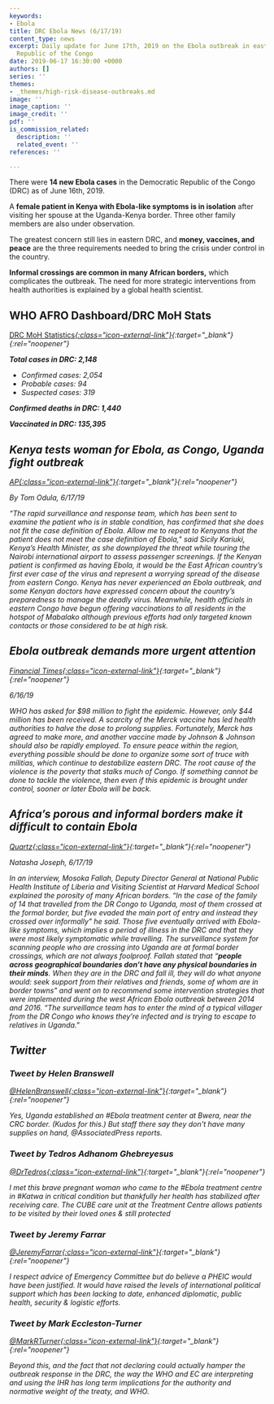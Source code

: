 ```yaml
---
keywords:
- Ebola
title: DRC Ebola News (6/17/19)
content_type: news
excerpt: Daily update for June 17th, 2019 on the Ebola outbreak in eastern Democratic
  Republic of the Congo
date: 2019-06-17 16:30:00 +0000
authors: []
series: ''
themes:
- _themes/high-risk-disease-outbreaks.md
image: ''
image_caption: ''
image_credit: ''
pdf: ''
is_commission_related:
  description: ''
  related_event: ''
references: ''

---
```

There were **14 new Ebola cases** in the Democratic Republic of the Congo (DRC) as of June 16th, 2019.

A **female patient in Kenya with Ebola-like symptoms is in isolation** after visiting her spouse at the Uganda-Kenya border. Three other family members are also under observation.

The greatest concern still lies in eastern DRC, and **money, vaccines, and peace** are the three requirements needed to bring the crisis under control in the country.

**Informal crossings are common in many African borders,** which complicates the outbreak. The need for more strategic interventions from health authorities is explained by a global health scientist.

## WHO AFRO Dashboard/DRC MoH Stats

[DRC MoH Statistics<i/>{:class="icon-external-link"}](http://translate.google.com/translate?hl=auto&langpair=auto%7Cen&u=https%3A%2F%2Fus13.campaign-archive.com%2F%3Fu%3D89e5755d2cca4840b1af93176%26id%3D8b99cd4519%26e%3D34c0620338){:target="_blank"}{:rel="noopener"}

**Total cases in DRC: 2,148**

* Confirmed cases: 2,054
* Probable cases: 94
* Suspected cases: 319

**Confirmed deaths in DRC: 1,440**

**Vaccinated in DRC: 135,395**

## Kenya tests woman for Ebola, as Congo, Uganda fight outbreak

[AP<i/>{:class="icon-external-link"}](https://www.apnews.com/6719f2e1535f42a48441429fc254a3f9){:target="_blank"}{:rel="noopener"}

_By Tom Odula, 6/17/19_

“The rapid surveillance and response team, which has been sent to examine the patient who is in stable condition, has confirmed that she does not fit the case definition of Ebola. Allow me to repeat to Kenyans that the patient does not meet the case definition of Ebola," said Sicily Kariuki, Kenya’s Health Minister, as she downplayed the threat while touring the Nairobi international airport to assess passenger screenings. If the Kenyan patient is confirmed as having Ebola, it would be the East African country’s first ever case of the virus and represent a worrying spread of the disease from eastern Congo. Kenya has never experienced an Ebola outbreak, and some Kenyan doctors have expressed concern about the country’s preparedness to manage the deadly virus. Meanwhile, health officials in eastern Congo have begun offering vaccinations to all residents in the hotspot of Mabalako although previous efforts had only targeted known contacts or those considered to be at high risk.

## Ebola outbreak demands more urgent attention

[Financial Times<i/>{:class="icon-external-link"}](https://www.ft.com/content/cb31ea4e-8fb3-11e9-aea1-2b1d33ac3271){:target="_blank"}{:rel="noopener"}

_6/16/19_

WHO has asked for $98 million to fight the epidemic. However, only $44 million has been received. A scarcity of the Merck vaccine has led health authorities to halve the dose to prolong supplies. Fortunately, Merck has agreed to make more, and another vaccine made by Johnson & Johnson should also be rapidly employed. To ensure peace within the region, everything possible should be done to organize some sort of truce with militias, which continue to destabilize eastern DRC. The root cause of the violence is the poverty that stalks much of Congo. If something cannot be done to tackle the violence, then even if this epidemic is brought under control, sooner or later Ebola will be back.

## Africa’s porous and informal borders make it difficult to contain Ebola

[Quartz<i/>{:class="icon-external-link"}](https://qz.com/africa/1645605/africas-porous-borders-make-it-difficult-to-contain-ebola/){:target="_blank"}{:rel="noopener"}

_Natasha Joseph, 6/17/19_

In an interview, Mosoka Fallah, Deputy Director General at National Public Health Institute of Liberia and Visiting Scientist at Harvard Medical School explained the porosity of many African borders. “In the case of the family of 14 that travelled from the DR Congo to Uganda, most of them crossed at the formal border, but five evaded the main port of entry and instead they crossed over informally" he said. Those five eventually arrived with Ebola-like symptoms, which implies a period of illness in the DRC and that they were most likely symptomatic while travelling. The surveillance system for scanning people who are crossing into Uganda are at formal border crossings, which are not always foolproof. Fallah stated that “**people across geographical boundaries don’t have any physical boundaries in their minds**. When they are in the DRC and fall ill, they will do what anyone would: seek support from their relatives and friends, some of whom are in border towns" and went on to recommend some intervention strategies that were implemented during the west African Ebola outbreak between 2014 and 2016. “The surveillance team has to enter the mind of a typical villager from the DR Congo who knows they’re infected and is trying to escape to relatives in Uganda."

## Twitter

### Tweet by Helen Branswell

[@HelenBranswell<i/>{:class="icon-external-link"}](https://twitter.com/HelenBranswell/status/1140634120051200005){:target="_blank"}{:rel="noopener"}

Yes, Uganda established an #Ebola treatment center at Bwera, near the CRC border. (Kudos for this.) But staff there say they don't have many supplies on hand, @AssociatedPress reports.

### Tweet by Tedros Adhanom Ghebreyesus

[@DrTedros<i/>{:class="icon-external-link"}](https://twitter.com/DrTedros/status/1140364615752327169){:target="_blank"}{:rel="noopener"}

I met this brave pregnant woman who came to the #Ebola treatment centre in #Katwa in critical condition but thankfully her health has stabilized after receiving care. The CUBE care unit at the Treatment Centre allows patients to be visited by their loved ones & still protected

### Tweet by Jeremy Farrar

[@JeremyFarrar<i/>{:class="icon-external-link"}](https://twitter.com/JeremyFarrar/status/1139629748768968705){:target="_blank"}{:rel="noopener"}

I respect advice of Emergency Committee but do believe a PHEIC would have been justified. It would have raised the levels of international political support which has been lacking to date, enhanced diplomatic, public health, security & logistic efforts.

### Tweet by Mark Eccleston-Turner

[@MarkRTurner<i/>{:class="icon-external-link"}](https://twitter.com/MarkRTurner/status/1139626495142445058){:target="_blank"}{:rel="noopener"}

Beyond this, and the fact that not declaring could actually hamper the outbreak response in the DRC, the way the WHO and EC are interpreting and using the IHR has long term implications for the authority and normative weight of the treaty, and WHO.